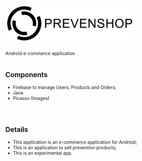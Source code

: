 # <img src="images/logo.png" width="400">
Android e-commerce application 
<br>
<br>
## Components
- Firebase to manage Users, Products and Orders;
- Java
- Picasso (Images)
<br>
<br>

## Details
- This application is an e-commerce application for Android;
- This is an application to sell prevention products;
- This is an experimental app.
